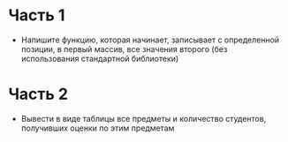 # Часть 1
* Напишите функцию, которая начинает, записывает с определенной позиции, в первый массив, все значения второго (без использования стандартной библиотеки)
# Часть 2
* Вывести в виде таблицы все предметы и количество студентов, получивших оценки по этим предметам

